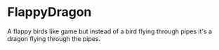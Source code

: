 # FlappyDragon
A flappy birds like game but instead of a bird flying through pipes it's a dragon flying through the pipes.

